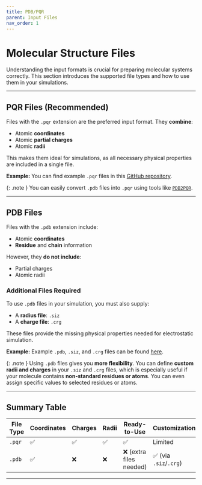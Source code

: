 ```yaml
--- 
title: PDB/PQR
parent: Input Files
nav_order: 1
---
```



# Molecular Structure Files

Understanding the input formats is crucial for preparing molecular systems correctly. This section introduces the supported file types and how to use them in your simulations.

---

## PQR Files (Recommended)

Files with the `.pqr` extension are the preferred input format. They **combine**:

- Atomic **coordinates**
- Atomic **partial charges**
- Atomic **radii**

This makes them ideal for simulations, as all necessary physical properties are included in a single file.

**Example:** You can find example `.pqr` files in this [GitHub repository](https://github.com/vdiflorio/NextGenPB/tree/main/data).

{: .note }
You can easily convert `.pdb` files into `.pqr` using tools like [`PDB2PQR`](https://server.poissonboltzmann.org/pdb2pqr).

---

## PDB Files

Files with the `.pdb` extension include:

- Atomic **coordinates**
- **Residue** and **chain** information

However, they **do not include**:

- Partial charges  
- Atomic radii 

### Additional Files Required

To use `.pdb` files in your simulation, you must also supply:

- A **radius file**: `.siz`  
- A **charge file**: `.crg`

These files provide the missing physical properties needed for electrostatic simulation.

**Example:** Example `.pdb`, `.siz`, and `.crg` files can be found [here](https://github.com/vdiflorio/NextGenPB/tree/main/data).

{: .note }
Using `.pdb` files gives you **more flexibility**. You can define **custom radii and charges** in your `.siz` and `.crg` files, which is especially useful if your molecule contains **non-standard residues or atoms**. You can even assign specific values to selected residues or atoms.

---

## Summary Table

| File Type | Coordinates | Charges | Radii | Ready-to-Use | Customization |
|-----------|-------------|---------|-------|---------------|----------------|
| `.pqr`    | ✅          | ✅      | ✅    | ✅            | Limited        |
| `.pdb`    | ✅          | ❌      | ❌    | ❌ (extra files needed) | ✅ (via `.siz`/`.crg`) |

---
